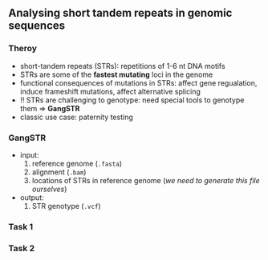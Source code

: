 ## Analysing short tandem repeats in genomic sequences

### Theroy
* short-tandem repeats (STRs): repetitions of 1-6 nt DNA motifs
* STRs are some of the **fastest mutating** loci in the genome
* functional consequences of mutations in STRs: affect gene regualation, induce frameshift mutations, affect alternative splicing
* ‼️ STRs are challenging to genotype: need special tools to genotype them $\Rightarrow$ **GangSTR**
* classic use case: paternity testing

### GangSTR
* input:
  1) reference genome (`.fasta`)
  2) alignment (`.bam`)
  3) locations of STRs in reference genome (*we need to generate this file ourselves*)
* output:
  1) STR genotype (`.vcf`)


### Task 1


### Task 2
